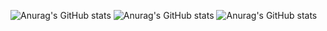 ![Anurag's GitHub stats](https://github-readme-stats.vercel.app/api?username=Arshiya-python-developer&show_icons=true&theme=radical)
![Anurag's GitHub stats](https://github-readme-stats.vercel.app/api?username=Arshiya-python-developer&show_icons=true)
![Anurag's GitHub stats](https://github-readme-stats.vercel.app/api?username=anuraghazra&hide=contribs,prs)
